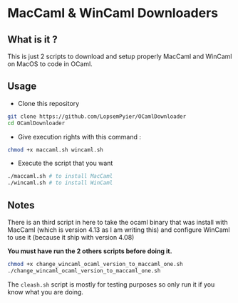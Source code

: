 # MacCaml & WinCaml Downloaders

## What is it ?

This is just 2 scripts to download and setup properly MacCaml and WinCaml on MacOS to code in OCaml.

## Usage

 - Clone this repository
```bash
git clone https://github.com/LopsemPyier/OCamlDownloader
cd OCamlDownloader
```
 - Give execution rights with this command : 
 ```bash
 chmod +x maccaml.sh wincaml.sh
 ```
 - Execute the script that you want
 ```bash
 ./maccaml.sh # to install MacCaml
 ./wincaml.sh # to install WinCaml
 ```
 
 ## Notes
 
 There is an third script in here to take the ocaml binary that was install with MacCaml (which is version 4.13 as I am writing this) and configure WinCaml to use it (because it ship with version 4.08)
 
 **You must have run the 2 others scripts before doing it.**
 
 ```bash
 chmod +x change_wincaml_ocaml_version_to_maccaml_one.sh
 ./change_wincaml_ocaml_version_to_maccaml_one.sh
 ```
 
 The `cleash.sh` script is mostly for testing purposes so only run it if you know what you are doing.
